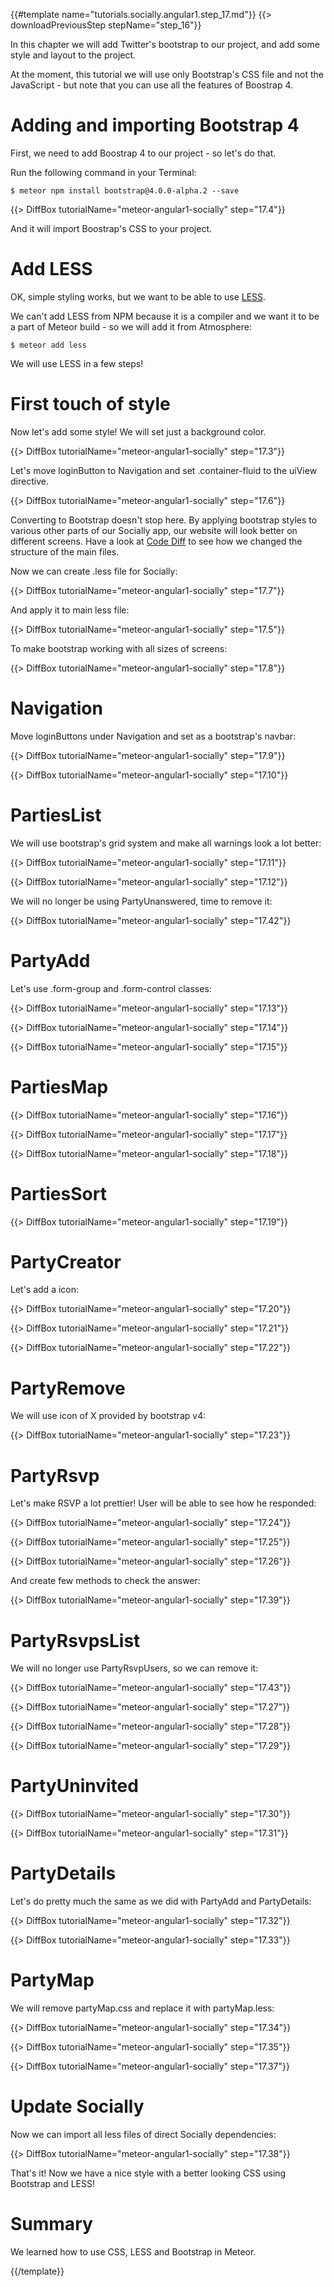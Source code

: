 {{#template name="tutorials.socially.angular1.step_17.md"}}
{{> downloadPreviousStep stepName="step_16"}}

In this chapter we will add Twitter's bootstrap to our project, and add some style and layout to the project.

At the moment, this tutorial we will use only Bootstrap's CSS file and not the JavaScript - but note that you can use all the features of Boostrap 4.

# Adding and importing Bootstrap 4

First, we need to add Boostrap 4 to our project - so let's do that.

Run the following command in your Terminal:

    $ meteor npm install bootstrap@4.0.0-alpha.2 --save

{{> DiffBox tutorialName="meteor-angular1-socially" step="17.4"}}

And it will import Boostrap's CSS to your project.

# Add LESS

OK, simple styling works, but we want to be able to use [LESS](http://lesscss.org/).

We can't add LESS from NPM because it is a compiler and we want it to be a part of Meteor build - so we will add it from Atmosphere:

    $ meteor add less

We will use LESS in a few steps!

# First touch of style

Now let's add some style! We will set just a background color.

{{> DiffBox tutorialName="meteor-angular1-socially" step="17.3"}}


Let's move loginButton to Navigation and set .container-fluid to the uiView directive.

{{> DiffBox tutorialName="meteor-angular1-socially" step="17.6"}}

Converting to Bootstrap doesn't stop here. By applying bootstrap styles to various other parts of our Socially app, our website will look better on different screens. Have a look at [Code Diff](https://github.com/Urigo/meteor-angular-socially/compare/step_16...step_17) to see how we changed the structure of the main files.

Now we can create .less file for Socially:

{{> DiffBox tutorialName="meteor-angular1-socially" step="17.7"}}

And apply it to main less file:

{{> DiffBox tutorialName="meteor-angular1-socially" step="17.5"}}

To make bootstrap working with all sizes of screens:

{{> DiffBox tutorialName="meteor-angular1-socially" step="17.8"}}

# Navigation

Move loginButtons under Navigation and set as a bootstrap's navbar:

{{> DiffBox tutorialName="meteor-angular1-socially" step="17.9"}}

{{> DiffBox tutorialName="meteor-angular1-socially" step="17.10"}}

# PartiesList

We will use bootstrap's grid system and make all warnings look a lot better:

{{> DiffBox tutorialName="meteor-angular1-socially" step="17.11"}}

{{> DiffBox tutorialName="meteor-angular1-socially" step="17.12"}}

We will no longer be using PartyUnanswered, time to remove it:

{{> DiffBox tutorialName="meteor-angular1-socially" step="17.42"}}

# PartyAdd

Let's use .form-group and .form-control classes:

{{> DiffBox tutorialName="meteor-angular1-socially" step="17.13"}}

{{> DiffBox tutorialName="meteor-angular1-socially" step="17.14"}}

{{> DiffBox tutorialName="meteor-angular1-socially" step="17.15"}}

# PartiesMap

{{> DiffBox tutorialName="meteor-angular1-socially" step="17.16"}}

{{> DiffBox tutorialName="meteor-angular1-socially" step="17.17"}}

{{> DiffBox tutorialName="meteor-angular1-socially" step="17.18"}}


# PartiesSort

{{> DiffBox tutorialName="meteor-angular1-socially" step="17.19"}}

# PartyCreator

Let's add a icon:

{{> DiffBox tutorialName="meteor-angular1-socially" step="17.20"}}

{{> DiffBox tutorialName="meteor-angular1-socially" step="17.21"}}

{{> DiffBox tutorialName="meteor-angular1-socially" step="17.22"}}

# PartyRemove

We will use icon of X provided by bootstrap v4:

{{> DiffBox tutorialName="meteor-angular1-socially" step="17.23"}}

# PartyRsvp

Let's make RSVP a lot prettier! User will be able to see how he responded:

{{> DiffBox tutorialName="meteor-angular1-socially" step="17.24"}}

{{> DiffBox tutorialName="meteor-angular1-socially" step="17.25"}}

{{> DiffBox tutorialName="meteor-angular1-socially" step="17.26"}}

And create few methods to check the answer:

{{> DiffBox tutorialName="meteor-angular1-socially" step="17.39"}}

# PartyRsvpsList

We will no longer use PartyRsvpUsers, so we can remove it:

{{> DiffBox tutorialName="meteor-angular1-socially" step="17.43"}}

{{> DiffBox tutorialName="meteor-angular1-socially" step="17.27"}}

{{> DiffBox tutorialName="meteor-angular1-socially" step="17.28"}}

{{> DiffBox tutorialName="meteor-angular1-socially" step="17.29"}}

# PartyUninvited

{{> DiffBox tutorialName="meteor-angular1-socially" step="17.30"}}

{{> DiffBox tutorialName="meteor-angular1-socially" step="17.31"}}

# PartyDetails

Let's do pretty much the same as we did with PartyAdd and PartyDetails:

{{> DiffBox tutorialName="meteor-angular1-socially" step="17.32"}}

{{> DiffBox tutorialName="meteor-angular1-socially" step="17.33"}}

# PartyMap

We will remove partyMap.css and replace it with partyMap.less:

{{> DiffBox tutorialName="meteor-angular1-socially" step="17.34"}}

{{> DiffBox tutorialName="meteor-angular1-socially" step="17.35"}}

{{> DiffBox tutorialName="meteor-angular1-socially" step="17.37"}}

# Update Socially

Now we can import all less files of direct Socially dependencies:

{{> DiffBox tutorialName="meteor-angular1-socially" step="17.38"}}

That's it! Now we have a nice style with a better looking CSS using Bootstrap and LESS!

# Summary

We learned how to use CSS, LESS and Bootstrap in Meteor.

{{/template}}
